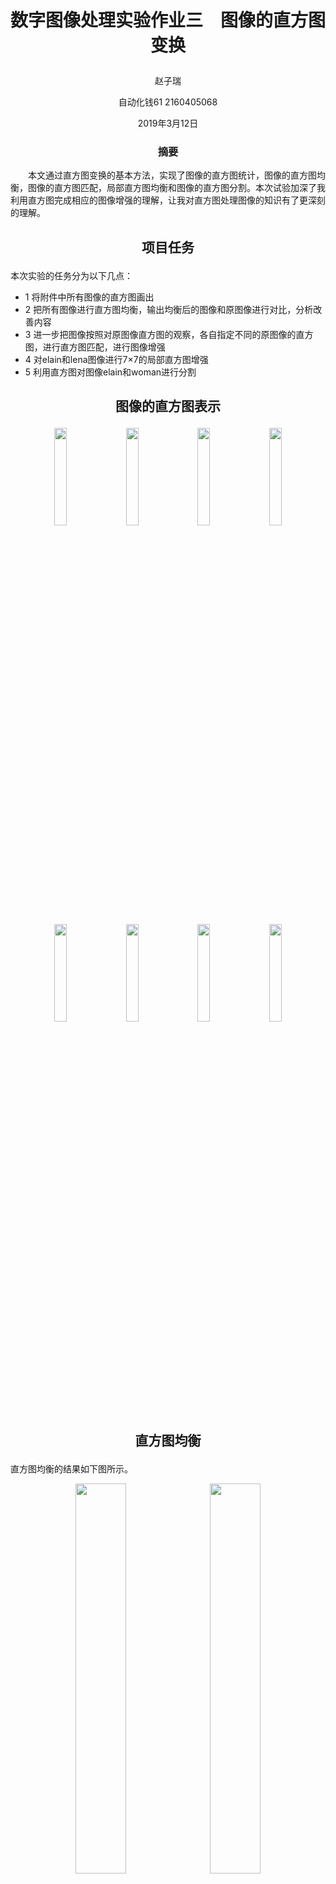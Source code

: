# <p align="center"> 数字图像处理实验作业三　图像的直方图变换 </p>

<p align="center"> 赵子瑞 </p>
<p align="center"> 自动化钱61  2160405068 </p>
<p align="center"> 2019年3月12日 </p>

### <p align="center"> 摘要 </p>
　　本文通过直方图变换的基本方法，实现了图像的直方图统计，图像的直方图均衡，图像的直方图匹配，局部直方图均衡和图像的直方图分割。本次试验加深了我利用直方图完成相应的图像增强的理解，让我对直方图处理图像的知识有了更深刻的理解。
  
## <p align="center"> 项目任务 </p>

本次实验的任务分为以下几点：
* 1 将附件中所有图像的直方图画出
* 2 把所有图像进行直方图均衡，输出均衡后的图像和原图像进行对比，分析改善内容
* 3 进一步把图像按照对原图像直方图的观察，各自指定不同的原图像的直方图，进行直方图匹配，进行图像增强
* 4 对elain和lena图像进行7×7的局部直方图增强
* 5 利用直方图对图像elain和woman进行分割


## <p align="center"> 图像的直方图表示 </p>
<p align="center"> <img src="https://raw.githubusercontent.com/1989Ryan/hw3/master/images/project3/lena.bmp" height="20%" width="20%" />　<img src="https://raw.githubusercontent.com/1989Ryan/hw3/master/images/project3/elain.bmp" height="20%" width="20%" />　<img src="https://raw.githubusercontent.com/1989Ryan/hw3/master/images/project3/woman.bmp" height="20%" width="20%" />　<img src="https://raw.githubusercontent.com/1989Ryan/hw3/master/images/project3/citywall.bmp" height="20%" width="20%" /></p>
<p align="center"> <img src="https://raw.githubusercontent.com/1989Ryan/hw3/master/images/project3/lena_hist.png" height="20%" width="20%" />　<img src="https://raw.githubusercontent.com/1989Ryan/hw3/master/images/project3/elain_hist.png" height="20%" width="20%" />　<img src="https://raw.githubusercontent.com/1989Ryan/hw3/master/images/project3/woman_hist.png" height="20%" width="20%" />　<img src="https://raw.githubusercontent.com/1989Ryan/hw3/master/images/project3/citywall_hist.png" height="20%" width="20%" /></p>

## <p align="center"> 直方图均衡 </p>

直方图均衡的结果如下图所示。

<p align="center"> <img src="https://raw.githubusercontent.com/1989Ryan/hw3/master/images/result_lena.bmp" height="40%" width="40%" />　<img src="https://raw.githubusercontent.com/1989Ryan/hw3/master/images/result_elain.bmp" height="40%" width="40%" />　</p>
<p align="center"> <img src="https://raw.githubusercontent.com/1989Ryan/hw3/master/images/result_lena_hist.png" height="40%" width="40%" />　<img src="https://raw.githubusercontent.com/1989Ryan/hw3/master/images/result_elain_hist.png" height="40%" width="40%" />　</p>
<p align="center"><img src="https://raw.githubusercontent.com/1989Ryan/hw3/master/images/result_woman.bmp" height="40%" width="40%" />　<img src="https://raw.githubusercontent.com/1989Ryan/hw3/master/images/result_citywall.bmp" height="40%" width="40%" /></p>
<p align="center"><img src="https://raw.githubusercontent.com/1989Ryan/hw3/master/images/result_woman_hist.png" height="40%" width="40%" />　<img src="https://raw.githubusercontent.com/1989Ryan/hw3/master/images/result_citywall_hist.png" height="40%" width="40%" /></p>
<p align="center"> <img src="https://raw.githubusercontent.com/1989Ryan/hw3/master/images/result_lena1.bmp" height="40%" width="40%" />　<img src="https://raw.githubusercontent.com/1989Ryan/hw3/master/images/result_elain1.bmp" height="40%" width="40%" />　</p>
<p align="center"> <img src="https://raw.githubusercontent.com/1989Ryan/hw3/master/images/result_lena1_hist.png" height="40%" width="40%" />　<img src="https://raw.githubusercontent.com/1989Ryan/hw3/master/images/result_elain1_hist.png" height="40%" width="40%" />　</p>
<p align="center"><img src="https://raw.githubusercontent.com/1989Ryan/hw3/master/images/result_woman1.bmp" height="40%" width="40%" />　<img src="https://raw.githubusercontent.com/1989Ryan/hw3/master/images/result_citywall1.bmp" height="40%" width="40%" /></p>
<p align="center"><img src="https://raw.githubusercontent.com/1989Ryan/hw3/master/images/result_woman1_hist.png" height="40%" width="40%" />　<img src="https://raw.githubusercontent.com/1989Ryan/hw3/master/images/result_citywall1_hist.png" height="40%" width="40%" /></p>
<p align="center"> <img src="https://raw.githubusercontent.com/1989Ryan/hw3/master/images/result_lena2.bmp" height="40%" width="40%" />　<img src="https://raw.githubusercontent.com/1989Ryan/hw3/master/images/result_elain2.bmp" height="40%" width="40%" />　</p>
<p align="center"> <img src="https://raw.githubusercontent.com/1989Ryan/hw3/master/images/result_lena2_hist.png" height="40%" width="40%" />　<img src="https://raw.githubusercontent.com/1989Ryan/hw3/master/images/result_elain2_hist.png" height="40%" width="40%" />　</p>
<p align="center"><img src="https://raw.githubusercontent.com/1989Ryan/hw3/master/images/result_woman2.bmp" height="40%" width="40%" />　<img src="https://raw.githubusercontent.com/1989Ryan/hw3/master/images/result_citywall2.bmp" height="40%" width="40%" /></p>
<p align="center"><img src="https://raw.githubusercontent.com/1989Ryan/hw3/master/images/result_woman2_hist.png" height="40%" width="40%" />　<img src="https://raw.githubusercontent.com/1989Ryan/hw3/master/images/result_citywall2_hist.png" height="40%" width="40%" /></p>
<p align="center"> <img src="https://raw.githubusercontent.com/1989Ryan/hw3/master/images/result_lena2.bmp" height="40%" width="40%" />　<img src="https://raw.githubusercontent.com/1989Ryan/hw3/master/images/result_elain2.bmp" height="40%" width="40%" />　</p>
<p align="center"> <img src="https://raw.githubusercontent.com/1989Ryan/hw3/master/images/result_lena2_hist.png" height="40%" width="40%" />　<img src="https://raw.githubusercontent.com/1989Ryan/hw3/master/images/result_elain2_hist.png" height="40%" width="40%" />　</p>
<p align="center"><img src="https://raw.githubusercontent.com/1989Ryan/hw3/master/images/result_woman2.bmp" height="40%" width="40%" />　<img src="https://raw.githubusercontent.com/1989Ryan/hw3/master/images/result_citywall2.bmp" height="40%" width="40%" /></p>
<p align="center"><img src="https://raw.githubusercontent.com/1989Ryan/hw3/master/images/result_woman2_hist.png" height="40%" width="40%" />　<img src="https://raw.githubusercontent.com/1989Ryan/hw3/master/images/result_citywall2_hist.png" height="40%" width="40%" /></p>
<p align="center"> <img src="https://raw.githubusercontent.com/1989Ryan/hw3/master/images/result_lena4.bmp" height="40%" width="40%" />　<img src="https://raw.githubusercontent.com/1989Ryan/hw3/master/images/result_elain3.bmp" height="40%" width="40%" />　</p>
<p align="center"> <img src="https://raw.githubusercontent.com/1989Ryan/hw3/master/images/result_lena4_hist.png" height="40%" width="40%" />　<img src="https://raw.githubusercontent.com/1989Ryan/hw3/master/images/result_elain3_hist.png" height="40%" width="40%" />　</p>

## <p align="center"> 直方图匹配 </p>
通过观察直方图均衡的结果，我们发现直方图均衡可以有效的改善很多图像的状态，但是依然有很多不足。如果按照原图像对这直方图均衡后的图像进一步加强，可以进一步优化这些性质，让图像按照原有的像素分布进行映射，从而还原更多细节，进行有效的变换。

<p align="center"> <img src="https://raw.githubusercontent.com/1989Ryan/hw3/master/images/mat_result_lena1.bmp" height="40%" width="40%" />　<img src="https://raw.githubusercontent.com/1989Ryan/hw3/master/images/mat_result_elain1.bmp" height="40%" width="40%" />　</p>
<p align="center"> <img src="https://raw.githubusercontent.com/1989Ryan/hw3/master/images/mat_result_lena1_hist.png" height="40%" width="40%" />　<img src="https://raw.githubusercontent.com/1989Ryan/hw3/master/images/mat_result_elain1_hist.png" height="40%" width="40%" />　</p>
<p align="center"><img src="https://raw.githubusercontent.com/1989Ryan/hw3/master/images/mat_result_woman1.bmp" height="40%" width="40%" />　<img src="https://raw.githubusercontent.com/1989Ryan/hw3/master/images/mat_result_citywall1.bmp" height="40%" width="40%" /></p>
<p align="center"><img src="https://raw.githubusercontent.com/1989Ryan/hw3/master/images/mat_result_woman1_hist.png" height="40%" width="40%" />　<img src="https://raw.githubusercontent.com/1989Ryan/hw3/master/images/mat_result_citywall1_hist.png" height="40%" width="40%" /></p>
<p align="center"> <img src="https://raw.githubusercontent.com/1989Ryan/hw3/master/images/mat_result_lena2.bmp" height="40%" width="40%" />　<img src="https://raw.githubusercontent.com/1989Ryan/hw3/master/images/mat_result_elain2.bmp" height="40%" width="40%" />　</p>
<p align="center"> <img src="https://raw.githubusercontent.com/1989Ryan/hw3/master/images/mat_result_lena2_hist.png" height="40%" width="40%" />　<img src="https://raw.githubusercontent.com/1989Ryan/hw3/master/images/mat_result_elain2_hist.png" height="40%" width="40%" />　</p>
<p align="center"><img src="https://raw.githubusercontent.com/1989Ryan/hw3/master/images/mat_result_woman2.bmp" height="40%" width="40%" />　<img src="https://raw.githubusercontent.com/1989Ryan/hw3/master/images/mat_result_citywall2.bmp" height="40%" width="40%" /></p>
<p align="center"><img src="https://raw.githubusercontent.com/1989Ryan/hw3/master/images/mat_result_woman2_hist.png" height="40%" width="40%" />　<img src="https://raw.githubusercontent.com/1989Ryan/hw3/master/images/mat_result_citywall2_hist.png" height="40%" width="40%" /></p>
<p align="center"> <img src="https://raw.githubusercontent.com/1989Ryan/hw3/master/images/mat_result_lena2.bmp" height="40%" width="40%" />　<img src="https://raw.githubusercontent.com/1989Ryan/hw3/master/images/mat_result_elain2.bmp" height="40%" width="40%" />　</p>
<p align="center"> <img src="https://raw.githubusercontent.com/1989Ryan/hw3/master/images/mat_result_lena2_hist.png" height="40%" width="40%" />　<img src="https://raw.githubusercontent.com/1989Ryan/hw3/master/images/mat_result_elain2_hist.png" height="40%" width="40%" />　</p>
<p align="center"><img src="https://raw.githubusercontent.com/1989Ryan/hw3/master/images/mat_result_woman2.bmp" height="40%" width="40%" />　<img src="https://raw.githubusercontent.com/1989Ryan/hw3/master/images/mat_result_citywall2.bmp" height="40%" width="40%" /></p>
<p align="center"><img src="https://raw.githubusercontent.com/1989Ryan/hw3/master/images/mat_result_woman2_hist.png" height="40%" width="40%" />　<img src="https://raw.githubusercontent.com/1989Ryan/hw3/master/images/mat_result_citywall2_hist.png" height="40%" width="40%" /></p>
<p align="center"> <img src="https://raw.githubusercontent.com/1989Ryan/hw3/master/images/mat_result_lena4.bmp" height="40%" width="40%" />　<img src="https://raw.githubusercontent.com/1989Ryan/hw3/master/images/mat_result_elain3.bmp" height="40%" width="40%" />　</p>
<p align="center"> <img src="https://raw.githubusercontent.com/1989Ryan/hw3/master/images/mat_result_lena4_hist.png" height="40%" width="40%" />　<img src="https://raw.githubusercontent.com/1989Ryan/hw3/master/images/mat_result_elain3_hist.png" height="40%" width="40%" />　</p>

## <p align="center"> 局部直方图均衡 </p>
<p align="center"> <img src="https://raw.githubusercontent.com/1989Ryan/hw3/master/images/local_result_lena.bmp" height="40%" width="40%" />　<img src="https://raw.githubusercontent.com/1989Ryan/hw3/master/images/local_result_elain.bmp" height="40%" width="40%" />　</p>
<p align="center"> <img src="https://raw.githubusercontent.com/1989Ryan/hw3/master/images/local_result_lena_hist.png" height="40%" width="40%" />　<img src="https://raw.githubusercontent.com/1989Ryan/hw3/master/images/local_result_elain_hist.png" height="40%" width="40%" />　</p>

## <p align="center"> 直方图分割 </p>

## <p align="center"> 小结 </p>
